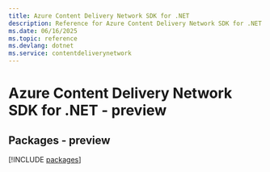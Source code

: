 ```yaml
---
title: Azure Content Delivery Network SDK for .NET
description: Reference for Azure Content Delivery Network SDK for .NET
ms.date: 06/16/2025
ms.topic: reference
ms.devlang: dotnet
ms.service: contentdeliverynetwork
---
```

# Azure Content Delivery Network SDK for .NET - preview
## Packages - preview
[!INCLUDE [packages](content-delivery-network-index.md)]